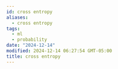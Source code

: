 ```yaml
---
id: cross entropy
aliases:
  - cross entropy
tags:
  - ml
  - probability
date: "2024-12-14"
modified: 2024-12-14 06:27:54 GMT-05:00
title: cross entropy
---
```

